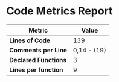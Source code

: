 # Code Metrics Report

| Metric                          | Value       |
|---------------------------------|-------------|
| **Lines of Code**               | 139         |
| **Comments per Line**           | 0,14 - (19) |
| **Declared Functions**          | 3           |
| **Lines per function**          | 9           |



